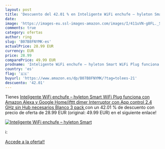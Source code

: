 ```yaml
---
layout: post
title: 'Descuento del 42.01 % en Inteligente WiFi enchufe – hyleton Smart'
date: 
image: 'https://images-eu.ssl-images-amazon.com/images/I/411uVN-g8FL._SL200_.jpg'
comments: true
category: ofertas
author: ring
slug: 'B07B8FNYMK-es'
actualPrice: 28.99 EUR
currency: EUR
price: 28.99
comparePrice: 49.99 EUR
prodname: 'Inteligente WiFi enchufe – hyleton Smart WiFi Plug funciona con Amazon Alexa y Google Home/ifttt dimer Interruptor con App control 2.4 GHz sin Hub necesarios  Blanco  3 pack '
country: 'es'
flag: '🇪🇸'
buyurl: 'https://www.amazon.es/dp/B07B8FNYMK/?tag=tolees-21'
descuento: '42.01'
---
```


Tienes [Inteligente WiFi enchufe – hyleton Smart WiFi Plug funciona con Amazon Alexa y Google Home/ifttt dimer Interruptor con App control 2.4 GHz sin Hub necesarios  Blanco  3 pack ](https://www.amazon.es/dp/B07B8FNYMK/?tag=tolees-21) con un 42.01 % de descuento con precio de oferta de 28.99 EUR (original: 49.99 EUR) en el siguiente enlace!

[![Inteligente WiFi enchufe – hyleton Smart](https://images-eu.ssl-images-amazon.com/images/I/411uVN-g8FL._SL200_.jpg)](https://www.amazon.es/dp/B07B8FNYMK/?tag=tolees-21)

ℹ️:


[Accede a la oferta!!](https://www.amazon.es/dp/B07B8FNYMK/?tag=tolees-21)
